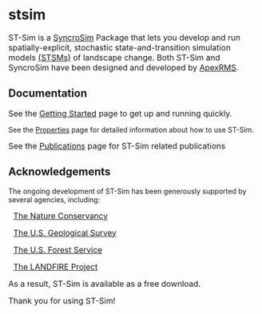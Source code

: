 # stsim

<span style="font-size:12pt">ST-Sim is a [SyncroSim](http://www.syncrosim.com) Package that lets you develop and run spatially-explicit, stochastic state-and-transition simulation models [(STSMs)](https://besjournals.onlinelibrary.wiley.com/doi/full/10.1111/2041-210X.12597) of landscape change.  Both ST-Sim and SyncroSim have been designed and developed by [ApexRMS](http://www.apexrms.com). </span>
&nbsp;

## Documentation
<span style="font-size:12pt"> See the [Getting Started](<http://docs.stsim.net/getting_started/overview.html>) page to get up and running quickly.</span>

See the [Properties](<http://docs.stsim.net/reference/properties.html>) page for detailed information about how to use ST-Sim.</span>

<span style="font-size:12pt"> See the [Publications](<http://docs.stsim.net/publications.html>) page for ST-Sim related publications</span>

## Acknowledgements
The ongoing development of ST-Sim has been generously supported by several agencies, including:

<span style="font-size:12pt; padding-left:10px;">[The Nature Conservancy](<https://www.nature.org/en-us/>)</span>

<span style="font-size:12pt; padding-left:10px;">[The U.S. Geological Survey](<https://www.usgs.gov/>)</span>

<span style="font-size:12pt; padding-left:10px;">[The U.S. Forest Service](<https://www.fs.fed.us/>)</span>

<span style="font-size:12pt; padding-left:10px;">[The LANDFIRE Project](<https://www.landfire.gov/>)</span>

<span style="font-size:12pt">As a result, ST-Sim is available as a free download.</span>



<span style="font-size:12pt">Thank you for using ST-Sim!</span>
